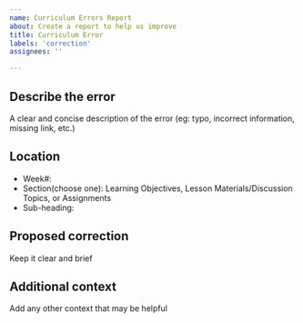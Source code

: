```yaml
---
name: Curriculum Errors Report
about: Create a report to help us improve
title: Curriculum Error
labels: 'correction'
assignees: ''

---
```


## Describe the error

A clear and concise description of the error (eg: typo, incorrect information, missing link, etc.)

## Location

- Week#:
- Section(choose one): Learning Objectives, Lesson Materials/Discussion Topics, or Assignments
- Sub-heading:

## Proposed correction

Keep it clear and brief

## Additional context

Add any other context that may be helpful
